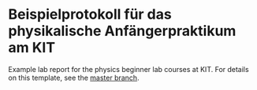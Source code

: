 # Beispielprotokoll für das physikalische Anfängerpraktikum am KIT

Example lab report for the physics beginner lab courses at KIT. For details on this template, see the [master branch](https://github.com/fsphys/praktikum-protokollvorlage-latex).
